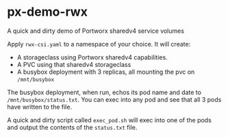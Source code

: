 # px-demo-rwx
 A quick and dirty demo of Portworx sharedv4 service volumes

 Apply `rwx-csi.yaml` to a namespace of your choice. It will create:
 
 * A storageclass using Portworx sharedv4 capabilities.
 * A PVC using that sharedv4 storageclass
 * A busybox deployment with 3 replicas, all mounting the pvc on `/mnt/busybox`

 The busybox deployment, when run, echos its pod name and date to `/mnt/busybox/status.txt`. You can exec into any pod and see that all 3 pods have written to the file. 

 A quick and dirty script called `exec_pod.sh` will exec into one of the pods and output the contents of the `status.txt` file.
